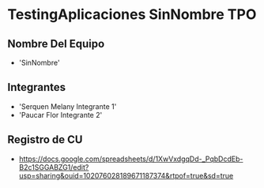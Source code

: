 # TestingAplicaciones SinNombre TPO

## Nombre Del Equipo
- 'SinNombre'

## Integrantes
- 'Serquen Melany Integrante 1'
- 'Paucar Flor Integrante 2'

## Registro de CU
- https://docs.google.com/spreadsheets/d/1XwVxdgqDd-_PqbDcdEb-B2c1SGGABZG1/edit?usp=sharing&ouid=102076028189671187374&rtpof=true&sd=true
 